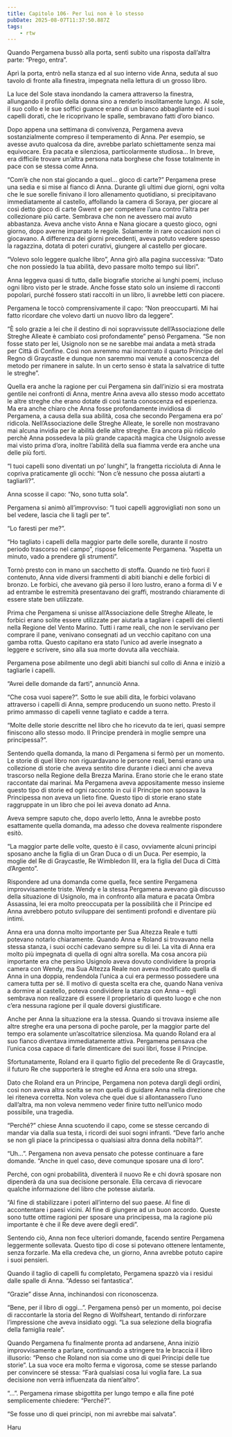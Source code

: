 ```yaml
---
title: Capitolo 106- Per lui non è lo stesso
pubDate: 2025-08-07T11:37:50.887Z
tags:
    - rtw
---
```







Quando Pergamena bussò alla porta, sentì subito una risposta dall’altra parte: “Prego, entra”.


Aprì la porta, entrò nella stanza ed al suo interno vide Anna, seduta al suo tavolo di fronte alla finestra, impegnata nella lettura di un grosso libro.


La luce del Sole stava inondando la camera attraverso la finestra, allungando il profilo della donna sino a renderlo insolitamente lungo. Al sole, il suo collo e le sue soffici guance erano di un bianco abbagliante ed i suoi capelli dorati, che le ricoprivano le spalle, sembravano fatti d’oro bianco.


Dopo appena una settimana di convivenza, Pergamena aveva sostanzialmente compreso il temperamento di Anna. Per esempio, se avesse avuto qualcosa da dire, avrebbe parlato schiettamente senza mai equivocare. Era pacata e silenziosa, particolarmente studiosa… In breve, era difficile trovare un’altra persona nata borghese che fosse totalmente in pace con se stessa come Anna.


“Com’è che non stai giocando a quel… gioco di carte?” Pergamena prese una sedia e si mise al fianco di Anna. Durante gli ultimi due giorni, ogni volta che le sue sorelle finivano il loro allenamento quotidiano, si precipitavano immediatamente al castello, affollando la camera di Soraya, per giocare al così detto gioco di carte Gwent e per competere l’una contro l’altra per collezionare più carte. Sembrava che non ne avessero mai avuto abbastanza. Aveva anche visto Anna e Nana giocare a questo gioco, ogni giorno, dopo averne imparato le regole. Solamente in rare occasioni non ci giocavano. A differenza dei giorni precedenti, aveva potuto vedere spesso la ragazzina, dotata di poteri curativi, giungere al castello per giocare.


“Volevo solo leggere qualche libro”, Anna girò alla pagina successiva: “Dato che non possiedo la tua abilità, devo passare molto tempo sui libri”.


Anna leggeva quasi di tutto, dalle biografie storiche ai lunghi poemi, incluso ogni libro visto per le strade. Anche fosse stato solo un insieme di racconti popolari, purché fossero stati raccolti in un libro, li avrebbe letti con piacere.


Pergamena le toccò comprensivamente il capo: “Non preoccuparti. Mi hai fatto ricordare che volevo darti un nuovo libro da leggere”.


“Ѐ solo grazie a lei che il destino di noi sopravvissute dell’Associazione delle Streghe Alleate è cambiato così profondamente” pensò Pergamena. “Se non fosse stato per lei, Usignolo non se ne sarebbe mai andata a metà strada per Città di Confine. Così non avremmo mai incontrato il quarto Principe del Regno di Graycastle e dunque non saremmo mai venute a conoscenza del metodo per rimanere in salute. In un certo senso è stata la salvatrice di tutte le streghe”.


Quella era anche la ragione per cui Pergamena sin dall’inizio si era mostrata gentile nei confronti di Anna, mentre Anna aveva allo stesso modo accettato le altre streghe che erano dotate di così tanta conoscenza ed esperienza. Ma era anche chiaro che Anna fosse profondamente invidiosa di Pergamena, a causa della sua abilità, cosa che secondo Pergamena era po’ ridicola. Nell’Associazione delle Streghe Alleate, le sorelle non mostravano mai alcuna invidia per le abilità delle altre streghe. Era ancora più ridicolo perchè Anna possedeva la più grande capacità magica che Usignolo avesse mai visto prima d’ora, inoltre l’abilità della sua fiamma verde era anche una delle più forti.


“I tuoi capelli sono diventati un po’ lunghi”, la frangetta riccioluta di Anna le copriva praticamente gli occhi: “Non c’è nessuno che possa aiutarti a tagliarli?”.


Anna scosse il capo: “No, sono tutta sola”.


Pergamena si animò all’improvviso: “I tuoi capelli aggrovigliati non sono un bel vedere, lascia che li tagli per te”.


“Lo faresti per me?”.


“Ho tagliato i capelli della maggior parte delle sorelle, durante il nostro periodo trascorso nel campo”, rispose felicemente Pergamena. “Aspetta un minuto, vado a prendere gli strumenti”.


Tornò presto con in mano un sacchetto di stoffa. Quando ne tirò fuori il contenuto, Anna vide diversi frammenti di abiti bianchi e delle forbici di bronzo. Le forbici, che avevano già perso il loro lustro, erano a forma di V e ad entrambe le estremità presentavano dei graffi, mostrando chiaramente di essere state ben utilizzate.


Prima che Pergamena si unisse all’Associazione delle Streghe Alleate, le forbici erano solite essere utilizzate per aiutarla a tagliare i capelli dei clienti nella Regione del Vento Marino. Tutti i rame reali, che non le servivano per comprare il pane, venivano consegnati ad un vecchio capitano con una gamba rotta. Questo capitano era stato l’unico ad averle insegnato a leggere e scrivere, sino alla sua morte dovuta alla vecchiaia.


Pergamena pose abilmente uno degli abiti bianchi sul collo di Anna e iniziò a tagliarle i capelli.


“Avrei delle domande da farti”, annunciò Anna.


“Che cosa vuoi sapere?”. Sotto le sue abili dita, le forbici volavano attraverso i capelli di Anna, sempre producendo un suono netto. Presto il primo ammasso di capelli venne tagliato e cadde a terra.


“Molte delle storie descritte nel libro che ho ricevuto da te ieri, quasi sempre finiscono allo stesso modo. Il Principe prenderà in moglie sempre una principessa?”.


Sentendo quella domanda, la mano di Pergamena si fermò per un momento. Le storie di quel libro non riguardavano le persone reali, bensì erano una collezione di storie che aveva sentito dire durante i dieci anni che aveva trascorso nella Regione della Brezza Marina. Erano storie che le erano state raccontate dai marinai. Ma Pergamena aveva appositamente messo insieme questo tipo di storie ed ogni racconto in cui il Principe non sposava la Principessa non aveva un lieto fine. Questo tipo di storie erano state raggruppate in un libro che poi lei aveva donato ad Anna.


Aveva sempre saputo che, dopo averlo letto, Anna le avrebbe posto esattamente quella domanda, ma adesso che doveva realmente rispondere esitò.


“La maggior parte delle volte, questo è il caso, ovviamente alcuni principi sposano anche la figlia di un Gran Duca o di un Duca. Per esempio, la moglie del Re di Graycastle, Re Wimbledon III, era la figlia del Duca di Città d’Argento”.


Rispondere ad una domanda come quella, fece sentire Pergamena improvvisamente triste. Wendy e la stessa Pergamena avevano già discusso della situazione di Usignolo, ma in confronto alla matura e pacata Ombra Assassina, lei era molto preoccupata per la possibilità che il Principe ed Anna avrebbero potuto sviluppare dei sentimenti profondi e diventare più intimi.


Anna era una donna molto importante per Sua Altezza Reale e tutti potevano notarlo chiaramente. Quando Anna e Roland si trovavano nella stessa stanza, i suoi occhi cadevano sempre su di lei. La vita di Anna era molto più impegnata di quella di ogni altra sorella. Ma cosa ancora più importante era che persino Usignolo aveva dovuto condividere la propria camera con Wendy, ma Sua Altezza Reale non aveva modificato quella di Anna in una doppia, rendendola l’unica a cui era permesso possedere una camera tutta per sé. Il motivo di questa scelta era che, quando Nana veniva a dormire al castello, poteva condividere la stanza con Anna – egli sembrava non realizzare di essere il proprietario di questo luogo e che non c’era nessuna ragione per il quale doversi giustificare.


Anche per Anna la situazione era la stessa. Quando si trovava insieme alle altre streghe era una persona di poche parole, per la maggior parte del tempo era solamente un’ascoltatrice silenziosa. Ma quando Roland era al suo fianco diventava immediatamente attiva. Pergamena pensava che l’unica cosa capace di farle dimenticare dei suoi libri, fosse il Principe.


Sfortunatamente, Roland era il quarto figlio del precedente Re di Graycastle, il futuro Re che supporterà le streghe ed Anna era solo una strega.


Dato che Roland era un Principe, Pergamena non poteva dargli degli ordini, così non aveva altra scelta se non quella di guidare Anna nella direzione che lei riteneva corretta. Non voleva che quei due si allontanassero l’uno dall’altra, ma non voleva nemmeno veder finire tutto nell’unico modo possibile, una tragedia.


“Perché?” chiese Anna scuotendo il capo, come se stesse cercando di mandar via dalla sua testa, i ricordi dei suoi sogni infranti. “Deve farlo anche se non gli piace la principessa o qualsiasi altra donna della nobiltà?”.


“Uh…”. Pergamena non aveva pensato che potesse continuare a fare domande. “Anche in quel caso, deve comunque sposare una di loro”.


Perché, con ogni probabilità, diventerà il nuovo Re e chi dovrà sposare non dipenderà da una sua decisione personale. Ella cercava di rievocare qualche informazione del libro che potesse aiutarla.


“Al fine di stabilizzare i poteri all’interno del suo paese. Al fine di accontentare i paesi vicini. Al fine di giungere ad un buon accordo. Queste sono tutte ottime ragioni per sposare una principessa, ma la ragione più importante è che il Re deve avere degli eredi”.


Sentendo ciò, Anna non fece ulteriori domande, facendo sentire Pergamena leggermente sollevata. Questo tipo di cose si potevano ottenere lentamente, senza forzarle. Ma ella credeva che, un giorno, Anna avrebbe potuto capire i suoi pensieri.


Quando il taglio di capelli fu completato, Pergamena spazzò via i residui dalle spalle di Anna. “Adesso sei fantastica”.


“Grazie” disse Anna, inchinandosi con riconoscenza.


“Bene, per il libro di oggi…”. Pergamena pensò per un momento, poi decise di raccontarle la storia del Regno di Wolfsheart, tentando di rinforzare l’impressione che aveva insidiato oggi. “La sua selezione della biografia della famiglia reale”.


Quando Pergamena fu finalmente pronta ad andarsene, Anna iniziò improvvisamente a parlare, continuando a stringere tra le braccia il libro illusorio: “Penso che Roland non sia come uno di quei Principi delle tue storie”. La sua voce era molto ferma e vigorosa, come se stesse parlando per convincere sé stessa: “Farà qualsiasi cosa lui voglia fare. La sua decisione non verrà influenzata da nient’altro”.


“…”. Pergamena rimase sbigottita per lungo tempo e alla fine poté semplicemente chiedere: “Perché?”.


“Se fosse uno di quei principi, non mi avrebbe mai salvata”.










Haru
                                


                                




